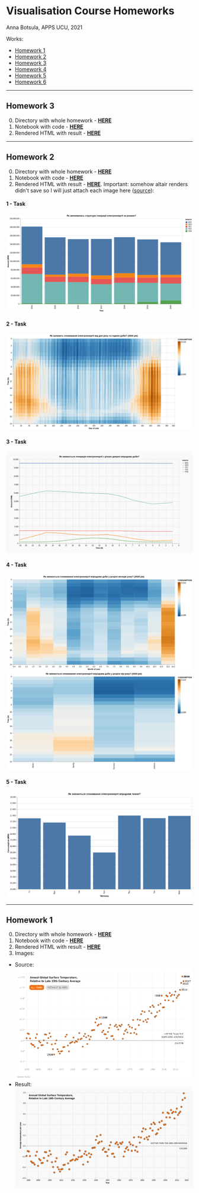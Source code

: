 # Visualisation Course Homeworks
Anna Botsula, APPS UCU, 2021

Works:
- [Homework 1](#homework-1)
- [Homework 2](#homework-2)
- [Homework 3](#homework-3)
- [Homework 4](#homework-4)
- [Homework 5](#homework-5)
- [Homework 6](#homework-6)
-------
## Homework 3

0. Directory with whole homework - [**HERE**](https://github.com/botsula/visualisation_2021/tree/main/hw3)
1. Notebook with code - [**HERE**](https://github.com/botsula/visualisation_2021/blob/main/hw3/homeworrk.ipynb)
2. Rendered HTML with result - [**HERE**](https://htmlpreview.github.io/?https://github.com/botsula/visualisation_2021/blob/main/hw3/homework.html)

----

## Homework 2

0. Directory with whole homework - [**HERE**](https://github.com/botsula/visualisation_2021/tree/main/hw2)
1. Notebook with code - [**HERE**](https://github.com/botsula/visualisation_2021/blob/main/hw2/notebook.ipynb)
2. Rendered HTML with result - [**HERE**](https://raw.githack.com/botsula/visualisation_2021/main/hw2/notebook.html). Important: somehow altair renders didn't save so I will just attach each image here ([source](https://github.com/botsula/visualisation_2021/tree/main/hw2/img)):
#### 1 - Task
![alt text](https://raw.githubusercontent.com/botsula/visualisation_2021/main/hw2/img/visualization1.png)
#### 2 - Task
 ![alt text](https://raw.githubusercontent.com/botsula/visualisation_2021/main/hw2/img/visualization2.png)
#### 3 - Task
 ![alt text](https://raw.githubusercontent.com/botsula/visualisation_2021/main/hw2/img/visualization3.png)
#### 4 - Task
 ![alt text](https://raw.githubusercontent.com/botsula/visualisation_2021/main/hw2/img/visualization4.png)
 ![alt text](https://raw.githubusercontent.com/botsula/visualisation_2021/main/hw2/img/visualization4_1.png)
#### 5 - Task
 ![alt text](https://raw.githubusercontent.com/botsula/visualisation_2021/main/hw2/img/visualization5.png)

----


## Homework 1

0. Directory with whole homework - [**HERE**](https://github.com/botsula/visualisation_2021/tree/main/hw1)
1. Notebook with code - [**HERE**](https://github.com/botsula/visualisation_2021/blob/main/hw1/homework1.ipynb)
2. Rendered HTML with result - [**HERE**](https://raw.githack.com/botsula/visualisation_2021/3ad792f4c9e67c5443e9a88aee506c63abba0ca0/hw1/hw1_botsula.html)
3. Images:
  - Source:
![alt text](https://raw.githubusercontent.com/botsula/visualisation_2021/main/hw1/should_be.png?token=AKYA4PW65EPLO5NULGH2O7DBMLJYM)
  - Result:
 ![alt text](https://raw.githubusercontent.com/botsula/visualisation_2021/main/hw1/result.png)
